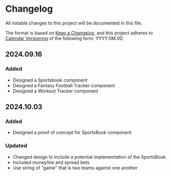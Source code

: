 # Changelog

All notable changes to this project will be documented in this file.

The format is based on [Keep a Changelog](https://keepachangelog.com/en/1.1.0/),
and this project adheres to [Calendar Versioning](https://calver.org/) of
the following form: YYYY.0M.0D.

## 2024.09.16

### Added

- Designed a Sportsbook component
- Designed a Fantasy Football Tracker component
- Designed a Workout Tracker component

## 2024.10.03

### Added

- Designed a proof of concept for SportsBook component

### Updated

- Changed design to include a potential implementation of the SportsBook
- Included moneyline and spread bets
- Use string of "game" that is two teams against one another

